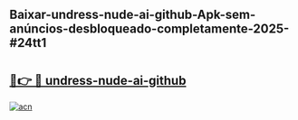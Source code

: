 ## Baixar-undress-nude-ai-github-Apk-sem-anúncios-desbloqueado-completamente-2025-#24tt1

# <h2><a href="https://ainizakaria.my?title=undress-nude-ai-github&ref=20M">🔗👉 🔴 undress-nude-ai-github</a></h2>

[![acn](https://github.com/user-attachments/assets/0f9c940e-d8b0-45ae-aac7-cd30a18b3e1c)](https://ainizakaria.my?title=undress-nude-ai-github&ref=20M)

